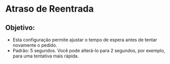 # **Atraso de Reentrada**

## Objetivo:

- Esta configuração permite ajustar o tempo de espera antes de tentar novamente o pedido.
- Padrão: 5 segundos. Você pode alterá-lo para 2 segundos, por exemplo, para uma tentativa mais rápida.

